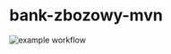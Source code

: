 # bank-zbozowy-mvn

![example workflow](https://github.com/ErykZinkowski/bank-zbozowy-mvn/actions/workflows/ci.yml/badge.svg)
